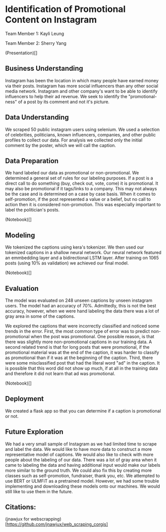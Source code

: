 # Identification of Promotional Content on Instagram
Team Member 1: Kayli Leung

Team Member 2: Sherry Yang

(Presentation)[]

## Business Understanding
Instagram has been the location in which many people have earned money via their posts. Instagram has more social influencers than any other social media network. Instagram and other company's want to be able to identify influencers to help their ad revenue. We seek to identify the "promotional-ness" of a post by its comment and not it's picture. 

## Data Understanding
We scraped 50 public instagram users using selenium. We used a selection of celebrities, politicians, known influencers, companies, and other public profiles to collect our data. For analysis we collected only the initial comment by the poster, which we will call the caption.

## Data Preparation
We hand labeled our data as promotional or non-promotional. We determined a general set of rules for our labeling purposes. If a post is a direct call to do something (buy, check out, vote, come) it is promotional. It may also be promotional if it tags/links to a company. This may not always be the case and is determined on a case by case basis. When it comes to self-promotion, if the post represented a value or a belief, but no call to action then it is considered non-promotion. This was especially important to label the politician's posts. 

(Notebook)[]

## Modeling
We tokenized the captions using kera's tokenizer. We then used our tokenized captions in a shallow neural network. Our neural network featured an emmbedding layer and a bidirectional LSTM layer. After training on 1065 posts (using 10% as validation) we achieved our final model. 

(Notebook)[]

## Evaluation
The model was evaluated on 248 unseen captions by unseen instagram users. The model had an accuracy of 70%. Admittedly, this is not the best accuracy, however, when we were hand labeling the data there was a lot of gray area in some of the captions.

We explored the captions that were incorrectly classified and noticed some trends in the error. First, the most common type of error was to predict non-promotional when the post was promotional. One possible reason, is that there was slightly more non-promotional captions in our training data. A second related trend is that for long posts that were promotional, if the promotional material was at the end of the caption, it was harder to classify as promotional than if it was at the beginning of the caption. Third, there were some misclassified post that had the literal word "ad" in the caption. It is possible that this word did not show up much, if at all in the training data and therefore it did not learn that ad was promotional.

(Notebook)[]

## Deployment
We created a flask app so that you can determine if a caption is promotional or not. 

## Future Exploration
We had a very small sample of Instagram as we had limited time to scrape and label the data. We would like to have more data to construct a more representative model of captions. We would also like to check with more people about the labeling of our data. There was a lot of gray area when it came to labeling the data and having additional input would make our labels more similar to the ground truth. We could also fix this by creating more classes such as self-promotion, fundraiser, thank you, etc. We attempted to use BERT or ULMFiT as a pretrained model. However, we had some trouble implementing and downloading these models onto our machines. We would still like to use them in the future. 

## Citations:
(jnawjux for webscrapping)[https://github.com/jnawjux/web_scraping_corgis]